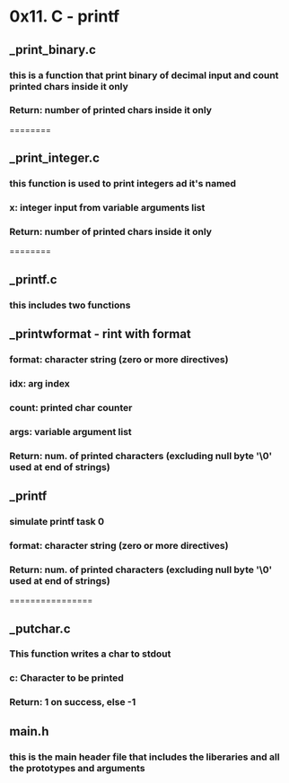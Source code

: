 # 0x11. C - printf

## _print_binary.c 
### this is a function that print binary of decimal input and count printed chars inside it only
### Return: number of printed chars inside it only
========
## _print_integer.c
### this function is used to print integers ad it's named
### x: integer input from variable arguments list
### Return: number of printed chars inside it only
========
## _printf.c
### this includes two functions

## _printwformat - rint with format
### format: character string (zero or more directives)
### idx: arg index
### count: printed char counter
### args: variable argument list
### Return: num. of printed characters (excluding null byte '\0' used at end of strings)

## _printf
### simulate printf task 0
### format: character string (zero or more directives)
### Return: num. of printed characters (excluding null byte '\0' used at end of strings)
================
## _putchar.c
### This function writes a char to stdout
### c: Character to be printed
### Return: 1 on success, else -1

## main.h
### this is the main header file that includes the liberaries and all the prototypes and arguments 
